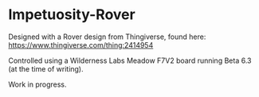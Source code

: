 # Impetuosity-Rover
 
Designed with a Rover design from Thingiverse, found here: https://www.thingiverse.com/thing:2414954

Controlled using a Wilderness Labs Meadow F7V2 board running Beta 6.3 (at the time of writing).

Work in progress.
